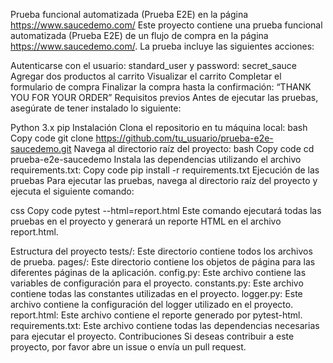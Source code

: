 Prueba funcional automatizada (Prueba E2E) en la página https://www.saucedemo.com/
Este proyecto contiene una prueba funcional automatizada (Prueba E2E) de un flujo de compra en la página https://www.saucedemo.com/. La prueba incluye las siguientes acciones:

Autenticarse con el usuario: standard_user y password: secret_sauce
Agregar dos productos al carrito
Visualizar el carrito
Completar el formulario de compra
Finalizar la compra hasta la confirmación: “THANK YOU FOR YOUR ORDER”
Requisitos previos
Antes de ejecutar las pruebas, asegúrate de tener instalado lo siguiente:

Python 3.x
pip
Instalación
Clona el repositorio en tu máquina local:
bash
Copy code
git clone https://github.com/tu_usuario/prueba-e2e-saucedemo.git
Navega al directorio raíz del proyecto:
bash
Copy code
cd prueba-e2e-saucedemo
Instala las dependencias utilizando el archivo requirements.txt:
Copy code
pip install -r requirements.txt
Ejecución de las pruebas
Para ejecutar las pruebas, navega al directorio raíz del proyecto y ejecuta el siguiente comando:

css
Copy code
pytest --html=report.html
Este comando ejecutará todas las pruebas en el proyecto y generará un reporte HTML en el archivo report.html.

Estructura del proyecto
tests/: Este directorio contiene todos los archivos de prueba.
pages/: Este directorio contiene los objetos de página para las diferentes páginas de la aplicación.
config.py: Este archivo contiene las variables de configuración para el proyecto.
constants.py: Este archivo contiene todas las constantes utilizadas en el proyecto.
logger.py: Este archivo contiene la configuración del logger utilizado en el proyecto.
report.html: Este archivo contiene el reporte generado por pytest-html.
requirements.txt: Este archivo contiene todas las dependencias necesarias para ejecutar el proyecto.
Contribuciones
Si deseas contribuir a este proyecto, por favor abre un issue o envía un pull request.